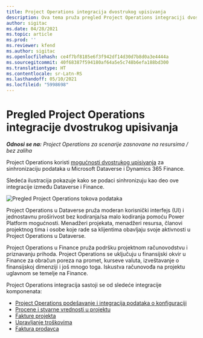 ```yaml
---
title: Project Operations integracija dvostrukog upisivanja
description: Ova tema pruža pregled Project Operations integraciji dvostrukog upisivanja.
author: sigitac
ms.date: 04/28/2021
ms.topic: article
ms.prod: ''
ms.reviewer: kfend
ms.author: sigitac
ms.openlocfilehash: ce4f7bf8185e6f3f942df14d30d7b8d0a3e4444a
ms.sourcegitcommit: 40f68387f594180af64a5e5c748b6efa188bd300
ms.translationtype: HT
ms.contentlocale: sr-Latn-RS
ms.lasthandoff: 05/10/2021
ms.locfileid: "5998698"
---
```

# <a name="project-operations-dual-write-integration-overview"></a>Pregled Project Operations integracije dvostrukog upisivanja

_**Odnosi se na:** Project Operations za scenarije zasnovane na resursima / bez zaliha_

Project Operations koristi [mogućnosti dvostrukog upisivanja](/dynamics365/fin-ops-core/dev-itpro/data-entities/dual-write/dual-write-home-page) za sinhronizaciju podataka u Microsoft Dataverse i Dynamics 365 Finance.

Sledeća ilustracija pokazuje kako se podaci sinhronizuju kao deo ove integracije između Dataverse i Finance.

![Pregled Project Operations tokova podataka](./media/ProjectOperationsFlows.jpg)

Project Operations u Dataverse pruža moderan korisnički interfejs (UI) i jednostavnu proširivost bez kodiranja/sa malo kodiranja pomoću Power Platform mogućnosti. Menadžeri projekata, menadžeri resursa, članovi projektnog tima i osobe koje rade sa klijentima obavljaju svoje aktivnosti u Project Operations u Dataverse.

Project Operations u Finance pruža podršku projektnom računovodstvu i priznavanju prihoda. Project Operations se uključuju u finansijski okvir u Finance za obračun poreza na promet, kurseve valuta, izveštavanje o finansijskoj dimenziji i još mnogo toga. Iskustva računovođa na projektu uglavnom se temelje na Finance.

Project Operations integracija sastoji se od sledeće integracije komponenata:


- [Project Operations podešavanje i integracija podataka o konfiguraciji](resource-dual-write-setup-integration.md) 
- [Procene i stvarne vrednosti u projektu](resource-dual-write-estimates-actuals.md)
- [Fakture projekta](resource-dual-write-project-invoice.md)
- [Upravljanje troškovima](resource-dual-write-expense.md)
- [Faktura prodavca](resource-dual-write-vendor-invoice.md)
